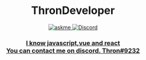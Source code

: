 <div align="center">
  <h1> ThronDeveloper </h1>

<a href="https://discord.com/users/939851664389730304">
<img alt="askme" src="https://img.shields.io/badge/Ask%20me-anything-1abc9c.svg" />
</a>
<a href="https://discord.com/users/792984862550130728"><img alt="Discord" src="https://img.shields.io/badge/Thron%233466-7289DA?style=flat&logo=discord&logoColor=white"/>
<h3>
I know javascript,vue and react<br>
You can contact me on discord. Thron#9232 <br>
</h3>
<br/>
